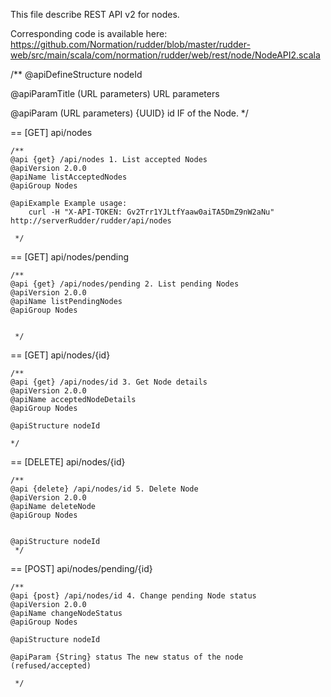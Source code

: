 
This file describe REST API v2 for nodes.

Corresponding code is available here: 
https://github.com/Normation/rudder/blob/master/rudder-web/src/main/scala/com/normation/rudder/web/rest/node/NodeAPI2.scala


/**
   @apiDefineStructure nodeId

   @apiParamTitle (URL parameters) URL parameters

   @apiParam (URL parameters) {UUID} id IF of the Node.
 */

== [GET] api/nodes 

    /**
    @api {get} /api/nodes 1. List accepted Nodes
    @apiVersion 2.0.0
    @apiName listAcceptedNodes
    @apiGroup Nodes
    
    @apiExample Example usage:
        curl -H "X-API-TOKEN: Gv2Trr1YJLtfYaaw0aiTA5DmZ9nW2aNu" http://serverRudder/rudder/api/nodes
    
     */


== [GET] api/nodes/pending

    /**
    @api {get} /api/nodes/pending 2. List pending Nodes
    @apiVersion 2.0.0
    @apiName listPendingNodes
    @apiGroup Nodes


     */


== [GET] api/nodes/{id}

    /**
    @api {get} /api/nodes/id 3. Get Node details
    @apiVersion 2.0.0
    @apiName acceptedNodeDetails
    @apiGroup Nodes
    
    @apiStructure nodeId
    
    */

== [DELETE] api/nodes/{id}

    /**
    @api {delete} /api/nodes/id 5. Delete Node
    @apiVersion 2.0.0
    @apiName deleteNode
    @apiGroup Nodes
    

    @apiStructure nodeId
     */


== [POST] api/nodes/pending/{id}

    /**
    @api {post} /api/nodes/id 4. Change pending Node status
    @apiVersion 2.0.0
    @apiName changeNodeStatus
    @apiGroup Nodes

    @apiStructure nodeId

    @apiParam {String} status The new status of the node (refused/accepted)
    
     */
